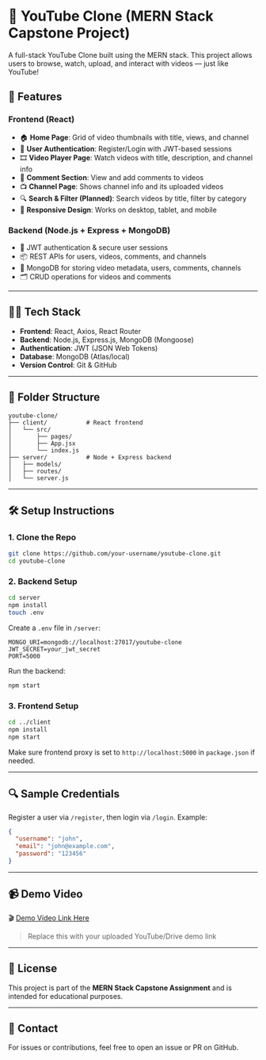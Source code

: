 # 🎥 YouTube Clone (MERN Stack Capstone Project)

A full-stack YouTube Clone built using the MERN stack. This project allows users to browse, watch, upload, and interact with videos — just like YouTube!

## 🚀 Features

### Frontend (React)
- 🏠 **Home Page**: Grid of video thumbnails with title, views, and channel
- 🔐 **User Authentication**: Register/Login with JWT-based sessions
- 🎞 **Video Player Page**: Watch videos with title, description, and channel info
- 💬 **Comment Section**: View and add comments to videos
- 📺 **Channel Page**: Shows channel info and its uploaded videos
- 🔍 **Search & Filter (Planned)**: Search videos by title, filter by category
- 📱 **Responsive Design**: Works on desktop, tablet, and mobile

### Backend (Node.js + Express + MongoDB)
- 🔐 JWT authentication & secure user sessions
- 📦 REST APIs for users, videos, comments, and channels
- 🧠 MongoDB for storing video metadata, users, comments, channels
- 🗂 CRUD operations for videos and comments

---

## 🧑‍💻 Tech Stack

- **Frontend**: React, Axios, React Router
- **Backend**: Node.js, Express.js, MongoDB (Mongoose)
- **Authentication**: JWT (JSON Web Tokens)
- **Database**: MongoDB (Atlas/local)
- **Version Control**: Git & GitHub

---

## 📁 Folder Structure

```
youtube-clone/
├── client/           # React frontend
│   └── src/
│       ├── pages/
│       ├── App.jsx
│       └── index.js
├── server/           # Node + Express backend
│   ├── models/
│   ├── routes/
│   └── server.js
```

---

## 🛠 Setup Instructions

### 1. Clone the Repo

```bash
git clone https://github.com/your-username/youtube-clone.git
cd youtube-clone
```

### 2. Backend Setup

```bash
cd server
npm install
touch .env
```

Create a `.env` file in `/server`:

```env
MONGO_URI=mongodb://localhost:27017/youtube-clone
JWT_SECRET=your_jwt_secret
PORT=5000
```

Run the backend:

```bash
npm start
```

### 3. Frontend Setup

```bash
cd ../client
npm install
npm start
```

Make sure frontend proxy is set to `http://localhost:5000` in `package.json` if needed.

---

## 🔍 Sample Credentials

Register a user via `/register`, then login via `/login`. Example:

```json
{
  "username": "john",
  "email": "john@example.com",
  "password": "123456"
}
```

---

## 📹 Demo Video

🎬 [Demo Video Link Here](#)  
> Replace this with your uploaded YouTube/Drive demo link

---

## 📜 License

This project is part of the **MERN Stack Capstone Assignment** and is intended for educational purposes.

---

## 📧 Contact

For issues or contributions, feel free to open an issue or PR on GitHub.
